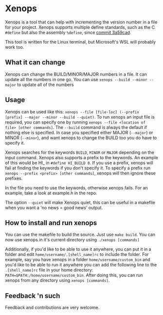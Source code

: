 # Xenops

Xenops is a tool that can help with incrementing the version number in a file for your project. Xenops supports multiple define standards, such as the C `#define` but also the assembly `%define`, since [commit 3a59cad](https://github.com/m44rtn/xenops/commit/3a59cade2cd184dc7363db343e27151ef0b66a01).

This tool is written for the Linux terminal, but Microsoft's WSL will probably work too.


## What it can change
Xenops can change the BUILD/MINOR/MAJOR numbers in a file. It can update all the numbers in one go. You can use
`xenops --build --minor --major` to update all of the numbers

## Usage
Xenops can be used like this: `xenops --file [file-loc] (--prefix [prefix] --major --minor --build --quiet)`. To run xenops an input file is required, you can specify one by running `xenops --file <location of file> [other commands]`. The `--build` command is always the default if nothing else is specified. In case you specified either MAJOR (`--major`) or MINOR (`--minor`), and want xenops to change the BUILD too you do have to specify it.

Xenops searches for the keywords `BUILD`, `MINOR` or `MAJOR` depending on the input command. Xenops also supports a prefix to the keywords. An example of this would be HI_ in `#define HI_BUILD 0`. If you use a prefix, xenops will fail at finding the keywords if you don't specify it. To specify a prefix run `xenops --prefix <prefix> [other commands]`, xenops will then ignore these prefixes.

In the file you need to use the keywords, otherwise xenops fails. 
For an example, take a look at example.h in the repo.

The option `--quiet` will make Xenops quiet, this can be useful in a makefile when you want a 'no news = good news' output.

## How to install and run xenops
You can use the makefile to build the source. Just use 
`make build`.
You can now use xenops in it's current directory using
`./xenops [commands]`

Additionally, if you'd like to be able to use it anywhere, you can put it in a folder and edit `home/username/.[shell_name]rc`
to include the folder. For example, say you have xenops in a folder `home/username/custom_bin`
and you'd like to be able to run it anywhere you can add the following line to the `.[shell_name]rc` file in your home directory:
`PATH=$PATH:/home/username/custom_bin`. After doing this, you can run xenops from any directory using
`xenops [commands]`.

## Feedback 'n such
Feedback and contributions are very welcome.

